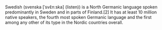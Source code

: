 Swedish (svenska [ˈsvɛ̂nːska] (listen)) is a North Germanic language spoken predominantly in Sweden and in parts of Finland.[2] It has at least 10 million native speakers, the fourth most spoken Germanic language and the first among any other of its type in the Nordic countries overall.
